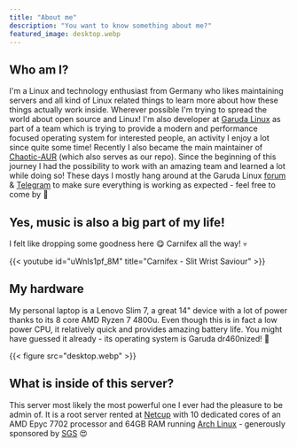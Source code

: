 ```yaml
---
title: "About me"
description: "You want to know something about me?"
featured_image: desktop.webp
---
```


## Who am I?

I'm a Linux and technology enthusiast from Germany who likes maintaining servers and all kind of Linux related things to learn more about how these things actually work inside. Wherever possible I'm trying to spread the world about open source and Linux! I'm also developer at [Garuda Linux](https://garudalinux.org) as part of a team which is trying to provide a modern and performance focused operating system for interested people, an activity I enjoy a lot since quite some time! Recently I also became the main maintainer of [Chaotic-AUR](https://aur.chaotic.cx) (which also serves as our repo). Since the beginning of this journey I had the possibility to work with an amazing team and learned a lot while doing so! These days I mostly hang around at the Garuda Linux [forum](https://forum.garudalinux.org) & [Telegram](https://t.me/garudalinux) to make sure everything is working as expected - feel free to come by :wave:

## Yes, music is also a big part of my life!

I felt like dropping some goodness here :yum: Carnifex all the way! 💀

{{< youtube id="uWnIs1pf_8M" title="Carnifex - Slit Wrist Saviour" >}}

## My hardware

My personal laptop is a Lenovo Slim 7, a great 14" device with a lot of power thanks to its 8 core AMD Ryzen 7 4800u. Even though this is in fact a low power CPU, it relatively quick and provides amazing battery life. You might have guessed it already - its operating system is Garuda dr460nized! :dragon:

{{< figure src="desktop.webp" >}}

## What is inside of this server?

This server most likely the most powerful one I ever had the pleasure to be admin of. It is a root server rented at [Netcup](https://netcup.eu) with 10 dedicated cores of an AMD Epyc 7702 processor and 64GB RAM running [Arch Linux](https://archlinux.org) - generously sponsored by [SGS](https://github.com/sgse) :heart_eyes:
